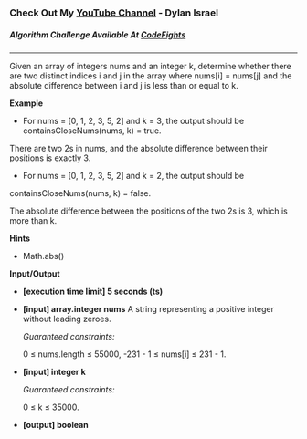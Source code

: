 ### Check Out My [YouTube Channel](https://www.YouTube.com/CodingTutorials360) - Dylan Israel

##### Algorithm Challenge Available At [CodeFights](https://codefights.com/interview-practice/task/njfXsvjRthFKmMwLC)
---
Given an array of integers nums and an integer k, determine whether there are two distinct indices i and j in the array where nums[i] = nums[j] and the absolute difference between i and j is less than or equal to k.

**Example**
-   For nums = [0, 1, 2, 3, 5, 2] and k = 3, the output should be
containsCloseNums(nums, k) = true.

There are two 2s in nums, and the absolute difference between their positions is exactly 3.

-   For nums = [0, 1, 2, 3, 5, 2] and k = 2, the output should be

containsCloseNums(nums, k) = false.

The absolute difference between the positions of the two 2s is 3, which is more than k.

**Hints**
-   Math.abs()

**Input/Output**

- **[execution time limit] 5 seconds (ts)**
- **[input] array.integer nums**
    A string representing a positive integer without leading zeroes.

    *Guaranteed constraints:*

    0 ≤ nums.length ≤ 55000,
    -231 - 1 ≤ nums[i] ≤ 231 - 1.

- **[input] integer k**

   *Guaranteed constraints:*

    0 ≤ k ≤ 35000.

-   **[output] boolean**
